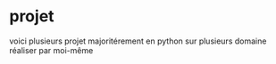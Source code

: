 # projet
voici plusieurs projet  majoritérement en python sur plusieurs domaine réaliser par moi-même 
